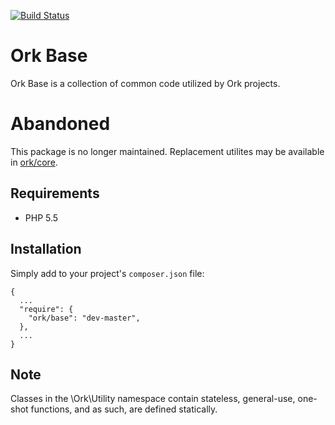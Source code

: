 [![Build Status](https://travis-ci.org/AlexHowansky/ork-base.svg?branch=master)](https://travis-ci.org/AlexHowansky/ork-base)

# Ork Base

Ork Base is a collection of common code utilized by Ork projects.

# Abandoned

This package is no longer maintained. Replacement utilites may be available in [ork/core](https://github.com/AlexHowansky/ork-core).

## Requirements

* PHP 5.5

## Installation

Simply add to your project's `composer.json` file:

```
{
  ...
  "require": {
    "ork/base": "dev-master",
  },
  ...
}
```

## Note

Classes in the \Ork\Utility namespace contain stateless, general-use, one-shot functions, and as such, are defined statically.

